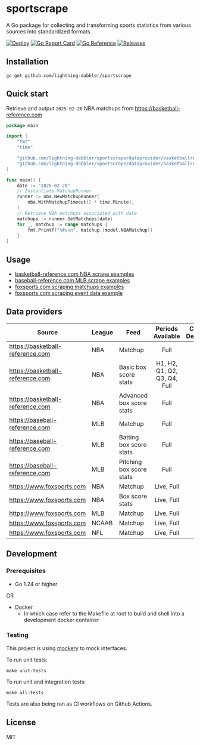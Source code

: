 # sportscrape
A Go package for collecting and transforming sports statistics from various sources into standardized formats.

[![Deploy][sportscrape-ci-status]][sportscrape-ci]
[![Go Report Card][go-report-status]][go-report]
[![Go Reference][goref-sportscrape-status]][goref-sportscrape]
[![Releases][release-status]][releases]

## Installation
```console
go get github.com/lightning-dabbler/sportscrape
```

## Quick start
Retrieve and output `2025-02-20` NBA matchups from https://basketball-reference.com
```go
package main

import (
	"fmt"
	"time"

	"github.com/lightning-dabbler/sportscrape/dataprovider/basketballreference/nba"
	"github.com/lightning-dabbler/sportscrape/dataprovider/basketballreference/nba/model"
)

func main() {
	date := "2025-02-20"
	// Instantiate MatchupRunner
	runner := nba.NewMatchupRunner(
		nba.WithMatchupTimeout(2 * time.Minute),
	)
	// Retrieve NBA matchups associated with date
	matchups := runner.GetMatchups(date)
	for _, matchup := range matchups {
		fmt.Printf("%#v\n", matchup.(model.NBAMatchup))
	}
}
```

## Usage
- [basketball-reference.com NBA scrape examples](dataprovider/basketballreference/nba/example_test.go)
- [baseball-reference.com MLB scrape examples](dataprovider/baseballreference/mlb/example_test.go)
- [foxsports.com scraping matchups examples](dataprovider/foxsports/runner/matchup/example_test.go)
- [foxsports.com scraping event data example](dataprovider/foxsports/runner/eventdata/example_test.go)

## Data providers

| Source                           | League | Feed                  | Periods Available       | Chromium Dependency |	Content Type	|
|----------------------------------|--------|------------------------|:----------------------:|:----------------:|:----------:|
| https://basketball-reference.com | NBA    | Matchup                | Full                   |☑️|	text/html	|
| https://basketball-reference.com | NBA    | Basic box score stats  | H1, H2, Q1, Q2, Q3, Q4, Full |☑️|	text/html	|
| https://basketball-reference.com | NBA    | Advanced box score stats| Full                  |☑️|text/html|
| https://baseball-reference.com   | MLB    | Matchup                | Full                   |☑️|text/html|
| https://baseball-reference.com   | MLB    | Batting box score stats| Full                   |☑️|text/html|
| https://baseball-reference.com   | MLB    | Pitching box score stats| Full                  |☑️|text/html|
| https://www.foxsports.com		   | NBA	| Matchup				 | Live, Full			  | |application/json|
| https://www.foxsports.com		   | NBA	| Box score stats		 | Live, Full			  | |application/json|
| https://www.foxsports.com		   | MLB	| Matchup				 | Live, Full			  | |application/json|
| https://www.foxsports.com		   | NCAAB	| Matchup				 | Live, Full			  | |application/json|
| https://www.foxsports.com		   | NFL	| Matchup				 | Live, Full			  | |application/json|


## Development
### Prerequisites
- Go 1.24 or higher

OR

- Docker
    - In which case refer to the Makefile at root to build and shell into a development docker container

### Testing
This project is using [mockery](https://github.com/vektra/mockery) to mock interfaces.

To run unit tests:
```console
make unit-tests
```

To run unit and integration tests:
```console
make all-tests
```

Tests are also being ran as CI workflows on Github Actions.

## License
MIT

[sportscrape-ci]: https://github.com/lightning-dabbler/sportscrape/actions/workflows/deploy.yml (Deploy CI)
[sportscrape-ci-status]: https://github.com/lightning-dabbler/sportscrape/actions/workflows/deploy.yml/badge.svg (Deploy CI)
[goref-sportscrape]: https://pkg.go.dev/github.com/lightning-dabbler/sportscrape
[goref-sportscrape-status]: https://pkg.go.dev/badge/github.com/lightning-dabbler/sportscrape.svg
[release-status]: https://img.shields.io/github/v/release/lightning-dabbler/sportscrape?display_name=tag&sort=semver (Latest Release)
[releases]: https://github.com/lightning-dabbler/sportscrape/releases (Releases)
[go-report]: https://goreportcard.com/report/github.com/lightning-dabbler/sportscrape (Go report)
[go-report-status]: https://goreportcard.com/badge/github.com/lightning-dabbler/sportscrape (Go report Badge)
